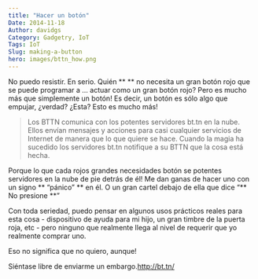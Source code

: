```yaml
---
title: "Hacer un botón"
Date: 2014-11-18
Author: davidgs
Category: Gadgetry, IoT
Tags: IoT
Slug: making-a-button
hero: images/bttn_how.png
---
```


No puedo resistir. En serio. Quién ** ** no necesita un gran botón rojo que se puede programar a ... actuar como un gran botón rojo? Pero es mucho más que simplemente un botón! Es decir, un botón es sólo algo que empujar, ¿verdad? ¿Esta? Esto es mucho más!

> Los BTTN comunica con los potentes servidores bt.tn en la nube. Ellos envían mensajes y acciones para casi cualquier servicios de Internet de manera que lo que quiere se hace. Cuando la magia ha sucedido los servidores bt.tn notifique a su BTTN que la cosa está hecha.

Porque lo que cada rojos grandes necesidades botón se potentes servidores en la nube de pie detrás de él! Me dan ganas de hacer uno con un signo ** “pánico” ** en él. O un gran cartel debajo de ella que dice “** No presione **”

Con toda seriedad, puedo pensar en algunos usos prácticos reales para esta cosa - dispositivo de ayuda para mi hijo, un gran timbre de la puerta roja, etc - pero ninguno que realmente llega al nivel de requerir que yo realmente comprar uno.

Eso no significa que no quiero, aunque!

Siéntase libre de enviarme un embargo.<http://bt.tn/>
